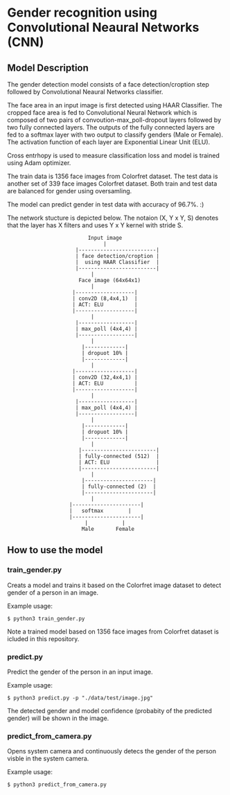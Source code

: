 # Gender recognition using Convolutional Neaural Networks (CNN)

## Model Description
The gender detection model consists of a face detection/croption step followed by Convolutional Neaural Networks classifier.

The face area in an input image is first detected using HAAR Classifier. The cropped face area is fed to Convolutional Neural Network which is composed of two pairs of convoution-max_poll-dropout layers followed by two fully connected layers. The outputs of the fully connected layers are fed to a softmax layer with two output to classify genders (Male or Female). The activation function of each layer are Exponential Linear Unit (ELU). 

Cross entrhopy is used to measure classification loss and model is trained using Adam optimizer.

The train data is 1356 face images from Colorfret dataset. The test data is another set of 339 face images Colorfret dataset. Both train and test data are balanced for gender using oversamling.

The model can predict gender in test data with accuracy of 96.7%. :)

The network stucture is depicted below. The notaion (X, Y x Y, S) denotes that the layer has X filters and uses Y x Y kernel with stride S.

						      Input image
					      		   |
					      |-------------------------|
					      | face detection/croption |
					      |  using HAAR Classifier  |
					      |-------------------------|
							   |
						   Face image (64x64x1) 
							   |
						 |-------------------|
						 | conv2D (8,4x4,1)  | 
						 | ACT: ELU          |
						 |-------------------|
							   |
						  |------------------|
						  | max_poll (4x4,4) |
						  |------------------|
							   |
						    |-------------|
						    | dropuot 10% |
						    |-------------|
							   |
						 |-------------------|
						 | conv2D (32,4x4,1) | 
						 | ACT: ELU          |
						 |-------------------|
							   |
						  |------------------|
						  | max_poll (4x4,4) |
						  |------------------|
							   |
						    |-------------|
						    | dropuot 10% |
						    |-------------|
							   |
					       |------------------------|
					       | fully-connected (512)  |
					       | ACT: ELU               |
					       |------------------------|
							   |
					        |----------------------|
					        | fully-connected (2)  |
					        |----------------------|
							   |
						|----------------------|
						| 	softmax        |
						|----------------------|
						     |           |
						    Male       Female	

	



## How to use the model

### train_gender.py
Creats a model and trains it based on the Colorfret image dataset to detect gender of a person in an image.

Example usage:
```
$ python3 train_gender.py
```
Note a trained model based on 1356 face images from Colorfret dataset is icluded in this repository.


### predict.py
Predict the gender of the person in an input image.

Example usage:
```
$ python3 predict.py -p "./data/test/image.jpg"
```
The detected gender and model confidence (probabity of the predicted gender) will be shown in the image.

### predict_from_camera.py

Opens system camera and continuously detecs the gender of the person visble in the system camera.

Example usage:
```
$ python3 predict_from_camera.py 
```

